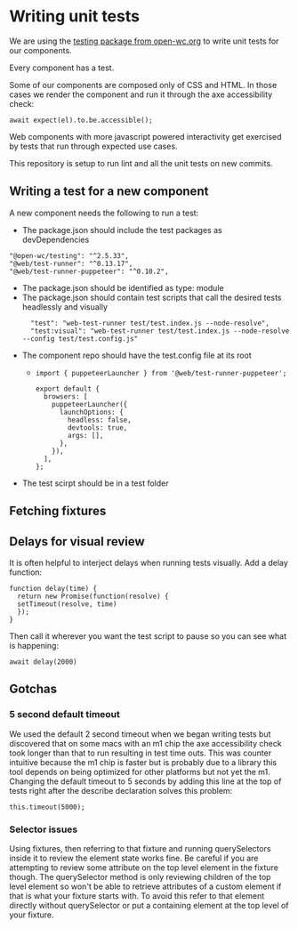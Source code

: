 # Writing unit tests

We are using the <a href="https://open-wc.org/docs/testing/testing-package/">testing package from open-wc.org</a> to write unit tests for our components.

Every component has a test. 

Some of our components are composed only of CSS and HTML. In those cases we render the component and run it through the axe accessibility check:

```
await expect(el).to.be.accessible();
```

Web components with more javascript powered interactivity get exercised by tests that run through expected use cases.

This repository is setup to run lint and all the unit tests on new commits.

## Writing a test for a new component

A new component needs the following to run a test:
- The package.json should include the test packages as devDependencies
```
"@open-wc/testing": "^2.5.33",
"@web/test-runner": "^0.13.17",
"@web/test-runner-puppeteer": "^0.10.2",
```
- The package.json should be identified as type: module
- The package.json should contain test scripts that call the desired tests headlessly and visually
  ```
    "test": "web-test-runner test/test.index.js --node-resolve",
    "test:visual": "web-test-runner test/test.index.js --node-resolve --config test/test.config.js"
  ```
- The component repo should have the test.config file at its root
  - ```
    import { puppeteerLauncher } from '@web/test-runner-puppeteer';

    export default {
      browsers: [
        puppeteerLauncher({
          launchOptions: {
            headless: false,
            devtools: true,
            args: [],
          },
        }),
      ],
    };
    ```
- The test scirpt should be in a test folder

## Fetching fixtures

## Delays for visual review

It is often helpful to interject delays when running tests visually. Add a delay function:
```
function delay(time) {
  return new Promise(function(resolve) {
  setTimeout(resolve, time)
  });
}
```

Then call it wherever you want the test script to pause so you can see what is happening:

```
await delay(2000)
```

## Gotchas

### 5 second default timeout

We used the default 2 second timeout when we began writing tests but discovered that on some macs with an m1 chip the axe accessibility check took longer than that to run resulting in test time outs. This was counter intuitive because the m1 chip is faster but is probably due to a library this tool depends on being optimized for other platforms but not yet the m1. Changing the default timeout to 5 seconds by adding this line at the top of tests right after the describe declaration solves this problem:

```
this.timeout(5000);
```

### Selector issues

Using fixtures, then referring to that fixture and running querySelectors inside it to review the element state works fine. Be careful if you are attempting to review some attribute on the top level element in the fixture though. The querySelector method is only reviewing children of the top level element so won't be able to retrieve attributes of a custom element if that is what your fixture starts with. To avoid this refer to that element directly without querySelector or put a containing element at the top level of your fixture.
